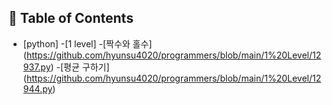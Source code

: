 ## :memo: Table of Contents

- [python]
  -[1 level]
    -[짝수와 홀수]
    (https://github.com/hyunsu4020/programmers/blob/main/1%20Level/12937.py)
    -[평균 구하기]
    (https://github.com/hyunsu4020/programmers/blob/main/1%20Level/12944.py)
